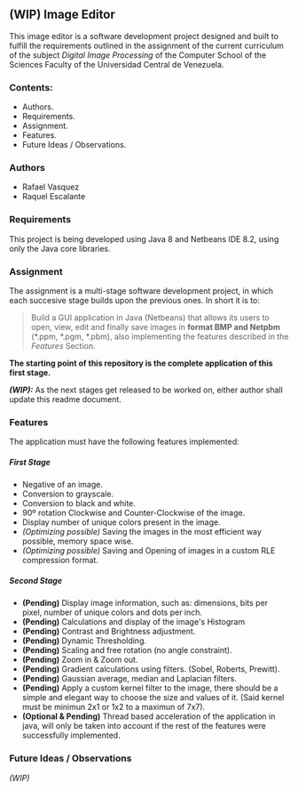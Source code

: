 ## (WIP) Image Editor ##

This image editor is a software development project designed and built to fulfill the requirements outlined in the assignment of the current curriculum of the subject *Digital Image Processing* of the Computer School of the Sciences Faculty of the Universidad Central de Venezuela.

### Contents: ###
- Authors.
- Requirements.
- Assignment.
- Features.
- Future Ideas / Observations.

### Authors

- Rafael Vasquez
- Raquel Escalante

### Requirements

This project is being developed using Java 8 and Netbeans IDE 8.2, using only the Java core libraries.

### Assignment

The assignment is a multi-stage software development  project, in which each succesive stage builds upon the previous ones. In short it is to:

> Build a GUI application in Java (Netbeans) that allows its users to open, view, edit and finally save images in **format BMP and Netpbm** (\*.ppm, \*.pgm, \*.pbm), also implementing the features described in the *Features* Section. 

**The starting point of this repository is the complete application of this first stage.**

***(WIP):*** As the next stages get released to be worked on, either author shall update this readme document.

### Features

The application must have the following features implemented:

##### First Stage
- Negative of an image.
- Conversion to grayscale.
- Conversion to black and white.
- 90º rotation Clockwise and Counter-Clockwise of the image.
- Display number of unique colors present in the image.
- *(Optimizing possible)* Saving the images in the most efficient way possible, memory space wise.
- *(Optimizing possible)* Saving and Opening of images in a custom RLE compression format.

##### Second Stage
- **(Pending)** Display image information, such as: dimensions, bits per pixel, number of unique colors and dots per inch.
- **(Pending)** Calculations and display of the image's Histogram
- **(Pending)** Contrast and Brightness adjustment.
- **(Pending)** Dynamic Thresholding.
- **(Pending)** Scaling and free rotation (no angle constraint).
- **(Pending)** Zoom in & Zoom out.
- **(Pending)** Gradient calculations using filters. (Sobel, Roberts, Prewitt).
- **(Pending)** Gaussian average, median and Laplacian filters.
- **(Pending)** Apply a custom kernel filter to the image, there should be a simple and elegant way to choose the size and values of it. (Said kernel must be minimun 2x1 or 1x2 to a maximun of 7x7).
- **(Optional & Pending)** Thread based acceleration of the application in java, will only be taken into account if the rest of the features were successfully implemented.


### Future Ideas / Observations

*(WIP)*


